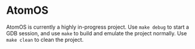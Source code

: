 # AtomOS
AtomOS is currently a highly in-progress project. Use `make debug` to start a GDB session, and use `make` to build and emulate the project normally. Use `make clean` to clean the project.
